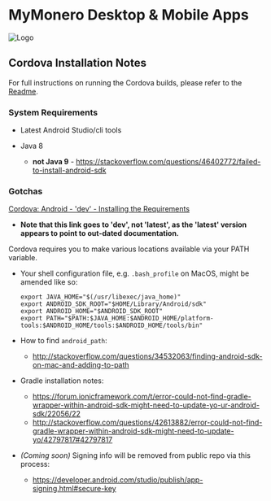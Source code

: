 # MyMonero Desktop & Mobile Apps

![Logo](https://raw.githubusercontent.com/mymonero/mymonero-app-js/master/docs/assets/icon_100.png "Logo")

## Cordova Installation Notes

For full instructions on running the Cordova builds, please refer to the [Readme](./README.md).

### System Requirements

 * Latest Android Studio/cli tools

 * Java 8
 	* **not Java 9** - https://stackoverflow.com/questions/46402772/failed-to-install-android-sdk

### Gotchas

[Cordova: Android - 'dev' - Installing the Requirements](https://cordova.apache.org/docs/en/dev/guide/platforms/android/index.html#installing-the-requirements)

* **Note that this link goes to 'dev', not 'latest', as the 'latest' version appears to point to out-dated documentation.**

Cordova requires you to make various locations available via your PATH variable.

* Your shell configuration file, e.g. `.bash_profile` on MacOS, might be amended like so:

	```
	export JAVA_HOME="$(/usr/libexec/java_home)"
	export ANDROID_SDK_ROOT="$HOME/Library/Android/sdk"
	export ANDROID_HOME="$ANDROID_SDK_ROOT"
	export PATH="$PATH:$JAVA_HOME:$ANDROID_HOME/platform-tools:$ANDROID_HOME/tools:$ANDROID_HOME/tools/bin"
	```
 
* How to find `android_path`: 
	* http://stackoverflow.com/questions/34532063/finding-android-sdk-on-mac-and-adding-to-path

* Gradle installation notes:
	* https://forum.ionicframework.com/t/error-could-not-find-gradle-wrapper-within-android-sdk-might-need-to-update-yo-ur-android-sdk/22056/22
	* http://stackoverflow.com/questions/42613882/error-could-not-find-gradle-wrapper-within-android-sdk-might-need-to-update-yo/42797817#42797817

* *(Coming soon)* Signing info will be removed from public repo via this process:
	* https://developer.android.com/studio/publish/app-signing.html#secure-key



